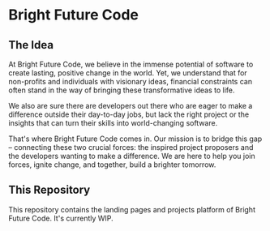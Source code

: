 # Bright Future Code

## The Idea

At Bright Future Code, we believe in the immense potential of software to create
lasting, positive change in the world. Yet, we understand that for non-profits
and individuals with visionary ideas, financial constraints can often stand in
the way of bringing these transformative ideas to life.

We also are sure there are developers out there who are eager to make a
difference outside their day-to-day jobs, but lack the right project or the
insights that can turn their skills into world-changing software.

That's where Bright Future Code comes in. Our mission is to bridge this gap –
connecting these two crucial forces: the inspired project proposers and the
developers wanting to make a difference.
We are here to help you join forces, ignite change, and together, build a
brighter tomorrow.

## This Repository

This repository contains the landing pages and projects platform of Bright
Future Code. It's currently WIP.
